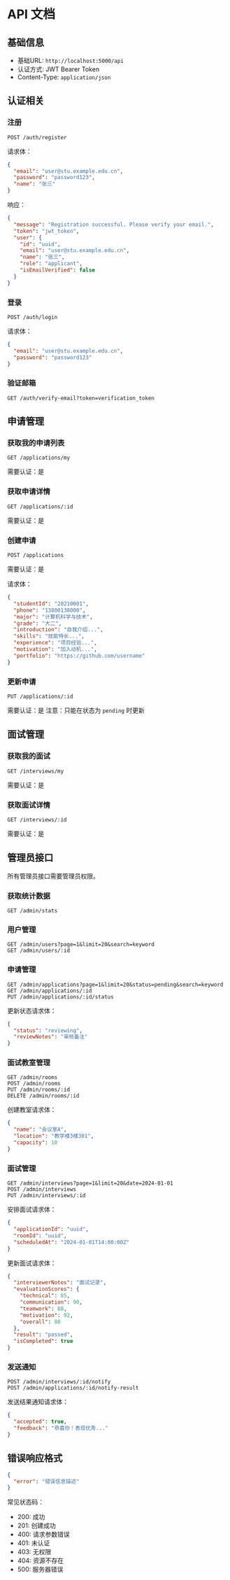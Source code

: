 # API 文档

## 基础信息

- 基础URL: `http://localhost:5000/api`
- 认证方式: JWT Bearer Token
- Content-Type: `application/json`

## 认证相关

### 注册
```
POST /auth/register
```

请求体：
```json
{
  "email": "user@stu.example.edu.cn",
  "password": "password123",
  "name": "张三"
}
```

响应：
```json
{
  "message": "Registration successful. Please verify your email.",
  "token": "jwt_token",
  "user": {
    "id": "uuid",
    "email": "user@stu.example.edu.cn",
    "name": "张三",
    "role": "applicant",
    "isEmailVerified": false
  }
}
```

### 登录
```
POST /auth/login
```

请求体：
```json
{
  "email": "user@stu.example.edu.cn",
  "password": "password123"
}
```

### 验证邮箱
```
GET /auth/verify-email?token=verification_token
```

## 申请管理

### 获取我的申请列表
```
GET /applications/my
```

需要认证：是

### 获取申请详情
```
GET /applications/:id
```

需要认证：是

### 创建申请
```
POST /applications
```

需要认证：是

请求体：
```json
{
  "studentId": "20210001",
  "phone": "13800138000",
  "major": "计算机科学与技术",
  "grade": "大二",
  "introduction": "自我介绍...",
  "skills": "技能特长...",
  "experience": "项目经验...",
  "motivation": "加入动机...",
  "portfolio": "https://github.com/username"
}
```

### 更新申请
```
PUT /applications/:id
```

需要认证：是
注意：只能在状态为 `pending` 时更新

## 面试管理

### 获取我的面试
```
GET /interviews/my
```

需要认证：是

### 获取面试详情
```
GET /interviews/:id
```

需要认证：是

## 管理员接口

所有管理员接口需要管理员权限。

### 获取统计数据
```
GET /admin/stats
```

### 用户管理
```
GET /admin/users?page=1&limit=20&search=keyword
GET /admin/users/:id
```

### 申请管理
```
GET /admin/applications?page=1&limit=20&status=pending&search=keyword
GET /admin/applications/:id
PUT /admin/applications/:id/status
```

更新状态请求体：
```json
{
  "status": "reviewing",
  "reviewNotes": "审核备注"
}
```

### 面试教室管理
```
GET /admin/rooms
POST /admin/rooms
PUT /admin/rooms/:id
DELETE /admin/rooms/:id
```

创建教室请求体：
```json
{
  "name": "会议室A",
  "location": "教学楼3楼301",
  "capacity": 10
}
```

### 面试管理
```
GET /admin/interviews?page=1&limit=20&date=2024-01-01
POST /admin/interviews
PUT /admin/interviews/:id
```

安排面试请求体：
```json
{
  "applicationId": "uuid",
  "roomId": "uuid",
  "scheduledAt": "2024-01-01T14:00:00Z"
}
```

更新面试请求体：
```json
{
  "interviewerNotes": "面试记录",
  "evaluationScores": {
    "technical": 85,
    "communication": 90,
    "teamwork": 88,
    "motivation": 92,
    "overall": 88
  },
  "result": "passed",
  "isCompleted": true
}
```

### 发送通知
```
POST /admin/interviews/:id/notify
POST /admin/applications/:id/notify-result
```

发送结果通知请求体：
```json
{
  "accepted": true,
  "feedback": "恭喜你！表现优秀..."
}
```

## 错误响应格式

```json
{
  "error": "错误信息描述"
}
```

常见状态码：
- 200: 成功
- 201: 创建成功
- 400: 请求参数错误
- 401: 未认证
- 403: 无权限
- 404: 资源不存在
- 500: 服务器错误